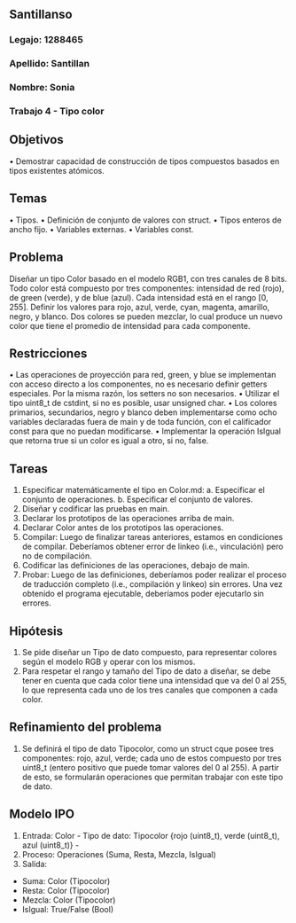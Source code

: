 ## Santillanso
### Legajo: 1288465
### Apellido: Santillan
### Nombre: Sonia
### Trabajo 4 - Tipo color
## Objetivos
• Demostrar capacidad de construcción de tipos compuestos basados en tipos
existentes atómicos.
## Temas
• Tipos.
• Definición de conjunto de valores con struct.
• Tipos enteros de ancho fijo.
• Variables externas.
• Variables const.
## Problema
Diseñar un tipo Color basado en el modelo RGB1, con tres canales de 8 bits.
Todo color está compuesto por tres componentes: intensidad de red (rojo), de
green (verde), y de blue (azul). Cada intensidad está en el rango [0, 255]. Definir
los valores para rojo, azul, verde, cyan, magenta, amarillo, negro, y blanco. Dos
colores se pueden mezclar, lo cual produce un nuevo color que tiene el promedio
de intensidad para cada componente.
## Restricciones
• Las operaciones de proyección para red, green, y blue se implementan con
acceso directo a los componentes, no es necesario definir getters especiales.
Por la misma razón, los setters no son necesarios.
• Utilizar el tipo uint8_t de cstdint, si no es posible, usar unsigned char.
• Los colores primarios, secundarios, negro y blanco deben implementarse
como ocho variables declaradas fuera de main y de toda función, con el
calificador const para que no puedan modificarse.
• Implementar la operación IsIgual que retorna true si un color es igual a otro,
si no, false.
## Tareas
1. Especificar matemáticamente el tipo en Color.md:
a. Especificar el conjunto de operaciones.
b. Especificar el conjunto de valores.
2. Diseñar y codificar las pruebas en main.
3. Declarar los prototipos de las operaciones arriba de main.
4. Declarar Color antes de los prototipos las operaciones.
5. Compilar: Luego de finalizar tareas anteriores, estamos en condiciones de
compilar. Deberíamos obtener error de linkeo (i.e., vinculación) pero no de
compilación.
6. Codificar las definiciones de las operaciones, debajo de main.
7. Probar: Luego de las definiciones, deberíamos poder realizar el proceso de
traducción completo (i.e., compilación y linkeo) sin errores. Una vez obtenido
el programa ejecutable, deberíamos poder ejecutarlo sin errores.
## Hipótesis
1. Se pide diseñar un Tipo de dato compuesto, para representar colores según el modelo RGB y operar con los mismos.
2. Para respetar el rango y tamaño del Tipo de dato a diseñar, se debe tener en cuenta que cada color tiene una intensidad que va del 0 al 255, lo que representa cada uno de los tres canales que componen a cada color.
## Refinamiento del problema
1. Se definirá el tipo de dato Tipocolor, como un struct cque posee tres componentes: rojo, azul, verde; cada uno de estos compuesto por tres uint8_t (entero positivo que puede tomar valores del 0 al 255). A partir de esto, se formularán operaciones que permitan trabajar con este tipo de dato. 
## Modelo IPO
1. Entrada: Color - Tipo de dato: Tipocolor {rojo (uint8_t), verde (uint8_t), azul (uint8_t)} -
2. Proceso: Operaciones (Suma, Resta, Mezcla, IsIgual)
3. Salida: 
- Suma: Color (Tipocolor)
- Resta: Color (Tipocolor)
- Mezcla: Color (Tipocolor)
- IsIgual: True/False (Bool)

